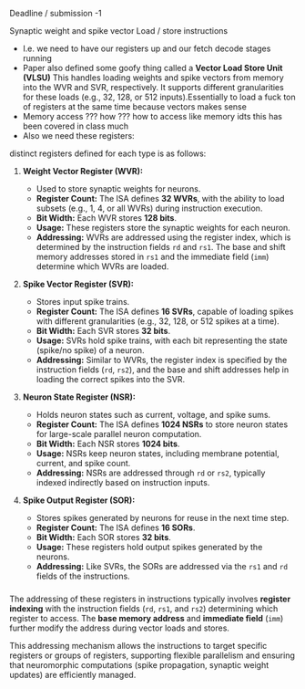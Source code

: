 Deadline / submission \-1

Synaptic weight and spike vector Load / store instructions

* I.e. we need to have our registers up and our fetch decode  stages running
* Paper also defined some goofy thing called a **Vector Load Store Unit (VLSU)** This handles loading weights and spike vectors from memory into the WVR and SVR, respectively. It supports different granularities for these loads (e.g., 32, 128, or 512 inputs).Essentially to load a fuck ton of registers at the same time because vectors makes sense
* Memory access ??? how ??? how to access like memory idts this has been covered in class much
* Also we need these registers:

distinct registers defined for each type is as follows:

1. **Weight Vector Register (WVR):**
   * Used to store synaptic weights for neurons.
   * **Register Count:** The ISA defines **32 WVRs**, with the ability to load subsets (e.g., 1, 4, or all WVRs) during instruction execution.
   * **Bit Width:** Each WVR stores **128 bits**.
   * **Usage:** These registers store the synaptic weights for each neuron.
   * **Addressing:** WVRs are addressed using the register index, which is determined by the instruction fields `rd` and `rs1`. The base and shift memory addresses stored in `rs1` and the immediate field (`imm`) determine which WVRs are loaded.

2. **Spike Vector Register (SVR):**
   * Stores input spike trains.
   * **Register Count:** The ISA defines **16 SVRs**, capable of loading spikes with different granularities (e.g., 32, 128, or 512 spikes at a time).
   * **Bit Width:** Each SVR stores **32 bits**.
   * **Usage:** SVRs hold spike trains, with each bit representing the state (spike/no spike) of a neuron.
   * **Addressing:** Similar to WVRs, the register index is specified by the instruction fields (`rd`, `rs2`), and the base and shift addresses help in loading the correct spikes into the SVR.

3. **Neuron State Register (NSR):**
   * Holds neuron states such as current, voltage, and spike sums.
   * **Register Count:** The ISA defines **1024 NSRs** to store neuron states for large-scale parallel neuron computation.
   * **Bit Width:** Each NSR stores **1024 bits**.
   * **Usage:** NSRs keep neuron states, including membrane potential, current, and spike count.
   * **Addressing:** NSRs are addressed through `rd` or `rs2`, typically indexed indirectly based on instruction inputs.

4. **Spike Output Register (SOR):**
   * Stores spikes generated by neurons for reuse in the next time step.
   * **Register Count:** The ISA defines **16 SORs**.
   * **Bit Width:** Each SOR stores **32 bits**.
   * **Usage:** These registers hold output spikes generated by the neurons.
   * **Addressing:** Like SVRs, the SORs are addressed via the `rs1` and `rd` fields of the instructions.

###

The addressing of these registers in instructions typically involves **register indexing** with the instruction fields (`rd`, `rs1`, and `rs2`) determining which register to access. The **base memory address** and **immediate field** (`imm`) further modify the address during vector loads and stores.

This addressing mechanism allows the instructions to target specific registers or groups of registers, supporting flexible parallelism and ensuring that neuromorphic computations (spike propagation, synaptic weight updates) are efficiently managed.
